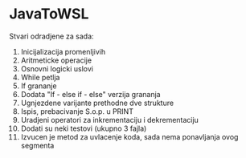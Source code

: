 # JavaToWSL

Stvari odradjene za sada:

1. Inicijalizacija promenljivih
2. Aritmeticke operacije
3. Osnovni logicki uslovi
4. While petlja
5. If grananje
6. Dodata "If - else if - else" verzija grananja 
7. Ugnjezdene varijante prethodne dve strukture
8. Ispis, prebacivanje S.o.p. u PRINT
9. Uradjeni operatori za inkrementaciju i dekrementaciju
10. Dodati su neki testovi (ukupno 3 fajla)
11. Izvucen je metod za uvlacenje koda, sada nema ponavljanja ovog segmenta
